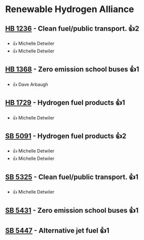 # Renewable Hydrogen Alliance

## [HB 1236](/bill/2023-24/hb/1236/) - Clean fuel/public transport. 👍2  
* 👍 Michelle Detwiler
* 👍 Michelle Detwiler

## [HB 1368](/bill/2023-24/hb/1368/) - Zero emission school buses 👍1  
* 👍 Dave Arbaugh

## [HB 1729](/bill/2023-24/hb/1729/) - Hydrogen fuel products 👍1  
* 👍 Michelle Detwiler

## [SB 5091](/bill/2023-24/sb/5091/) - Hydrogen fuel products 👍2  
* 👍 Michelle Detwiler
* 👍 Michelle Detwiler

## [SB 5325](/bill/2023-24/sb/5325/) - Clean fuel/public transport. 👍1  
* 👍 Michelle Detwiler

## [SB 5431](/bill/2023-24/sb/5431/) - Zero emission school buses 👍1  

## [SB 5447](/bill/2023-24/sb/5447/) - Alternative jet fuel 👍1  